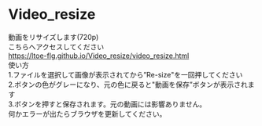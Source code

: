 # Video_resize  
動画をリサイズします(720p)  
こちらへアクセスしてください  
https://ltoe-flg.github.io/Video_resize/video_resize.html  
使い方  
1.ファイルを選択して画像が表示されてから”Re-size"を一回押してください  
2.ボタンの色がグレーになり、元の色に戻ると"動画を保存”ボタンが表示されます  
3.ボタンを押すと保存されます。元の動画には影響ありません。  
何かエラーが出たらブラウザを更新してください。  
